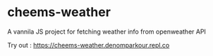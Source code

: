 # cheems-weather
A vannila JS project for fetching weather info from openweather API

Try out : https://cheems-weather.denomparkour.repl.co
